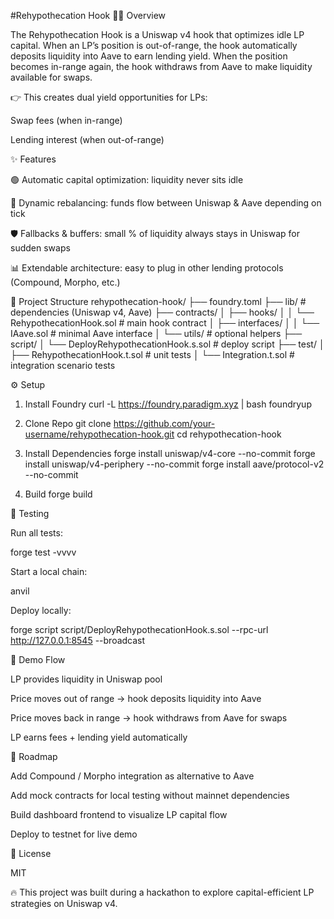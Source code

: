 #Rehypothecation Hook 🔄💧
Overview

The Rehypothecation Hook is a Uniswap v4 hook that optimizes idle LP capital.
When an LP’s position is out-of-range, the hook automatically deposits liquidity into Aave to earn lending yield.
When the position becomes in-range again, the hook withdraws from Aave to make liquidity available for swaps.

👉 This creates dual yield opportunities for LPs:

Swap fees (when in-range)

Lending interest (when out-of-range)

✨ Features

🟢 Automatic capital optimization: liquidity never sits idle

🔄 Dynamic rebalancing: funds flow between Uniswap & Aave depending on tick

🛡️ Fallbacks & buffers: small % of liquidity always stays in Uniswap for sudden swaps

📊 Extendable architecture: easy to plug in other lending protocols (Compound, Morpho, etc.)

📂 Project Structure
rehypothecation-hook/
├── foundry.toml
├── lib/                     # dependencies (Uniswap v4, Aave)
├── contracts/
│   ├── hooks/
│   │   └── RehypothecationHook.sol   # main hook contract
│   ├── interfaces/
│   │   └── IAave.sol                 # minimal Aave interface
│   └── utils/                        # optional helpers
├── script/
│   └── DeployRehypothecationHook.s.sol  # deploy script
├── test/
│   ├── RehypothecationHook.t.sol     # unit tests
│   └── Integration.t.sol             # integration scenario tests

⚙️ Setup
1. Install Foundry
curl -L https://foundry.paradigm.xyz | bash
foundryup

2. Clone Repo
git clone https://github.com/your-username/rehypothecation-hook.git
cd rehypothecation-hook

3. Install Dependencies
forge install uniswap/v4-core --no-commit
forge install uniswap/v4-periphery --no-commit
forge install aave/protocol-v2 --no-commit

4. Build
forge build

🧪 Testing

Run all tests:

forge test -vvvv


Start a local chain:

anvil


Deploy locally:

forge script script/DeployRehypothecationHook.s.sol --rpc-url http://127.0.0.1:8545 --broadcast

🚀 Demo Flow

LP provides liquidity in Uniswap pool

Price moves out of range → hook deposits liquidity into Aave

Price moves back in range → hook withdraws from Aave for swaps

LP earns fees + lending yield automatically

📌 Roadmap

 Add Compound / Morpho integration as alternative to Aave

 Add mock contracts for local testing without mainnet dependencies

 Build dashboard frontend to visualize LP capital flow

 Deploy to testnet for live demo

📜 License

MIT

🔥 This project was built during a hackathon to explore capital-efficient LP strategies on Uniswap v4.